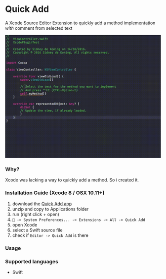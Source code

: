 # Quick Add
A Xcode Source Editor Extension to quickly add a method implementation _with_ comment from selected text

[![Quick Add Demo](Assets/quickAddMethodPlugin.gif)]()

### Why? 
Xcode was lacking a way to quickly add a method. So i created it.

### Installation Guide (Xcode 8 / OSX 10.11+)

1. download the [Quick Add app](https://github.com/funky-monkey/QuickAdd/releases/download/v1.0.0/Mark.zip)
2. unzip and copy to Applications folder
3. run (right click + open)
4. ` -> System Preferences... -> Extensions -> All -> Quick Add`
5. open Xcode
6. select a Swift source file
7. check if `Editor -> Quick Add` is there 


### Usage



### Supported languages
- Swift
